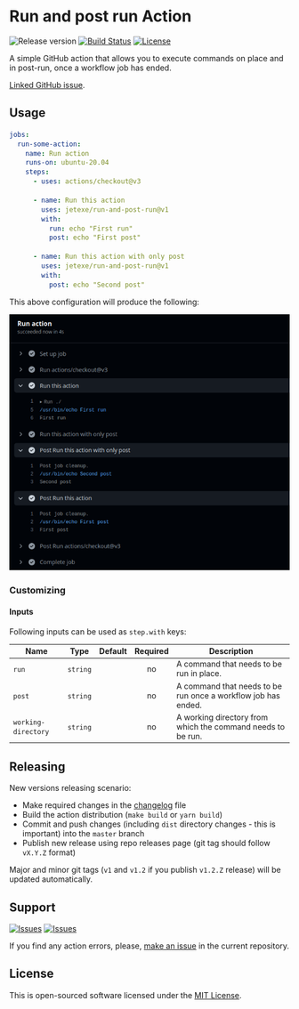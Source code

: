 # Run and post run Action

![Release version][badge_release_version]
[![Build Status][badge_build]][link_build]
[![License][badge_license]][link_license]

A simple GitHub action that allows you to execute commands on place and in post-run, once a workflow job has ended.

[Linked GitHub issue][community_issue].

## Usage

```yaml
jobs:
  run-some-action:
    name: Run action
    runs-on: ubuntu-20.04
    steps:
      - uses: actions/checkout@v3

      - name: Run this action
        uses: jetexe/run-and-post-run@v1
        with:
          run: echo "First run"
          post: echo "First post"

      - name: Run this action with only post
        uses: jetexe/run-and-post-run@v1
        with:
          post: echo "Second post"
```

This above configuration will produce the following:

![CI output example](docs/ci-example.png)

### Customizing

#### Inputs

Following inputs can be used as `step.with` keys:

| Name                |   Type   | Default | Required | Description                                                   |
|---------------------|:--------:|:-------:|:--------:|---------------------------------------------------------------|
| `run`               | `string` |         |    no    | A command that needs to be run in place.                      |
| `post`              | `string` |         |    no    | A command that needs to be run once a workflow job has ended. |
| `working-directory` | `string` |         |    no    | A working directory from which the command needs to be run.   |

## Releasing

New versions releasing scenario:

- Make required changes in the [changelog](CHANGELOG.md) file
- Build the action distribution (`make build` or `yarn build`)
- Commit and push changes (including `dist` directory changes - this is important) into the `master` branch
- Publish new release using repo releases page (git tag should follow `vX.Y.Z` format)

Major and minor git tags (`v1` and `v1.2` if you publish `v1.2.Z` release) will be updated automatically.

## Support

[![Issues][badge_issues]][link_issues]
[![Issues][badge_pulls]][link_pulls]

If you find any action errors, please, [make an issue][link_create_issue] in the current repository.

## License

This is open-sourced software licensed under the [MIT License][link_license].

[badge_build]:https://img.shields.io/github/actions/workflow/status/jetexe/run-and-post-run/tests.yml?branch=master&maxAge=30
[badge_release_version]:https://img.shields.io/github/release/jetexe/run-and-post-run.svg?maxAge=30
[badge_license]:https://img.shields.io/github/license/jetexe/run-and-post-run.svg?longCache=true
[badge_release_date]:https://img.shields.io/github/release-date/jetexe/run-and-post-run.svg?maxAge=180
[badge_commits_since_release]:https://img.shields.io/github/commits-since/jetexe/run-and-post-run/latest.svg?maxAge=45
[badge_issues]:https://img.shields.io/github/issues/jetexe/run-and-post-run.svg?maxAge=45
[badge_pulls]:https://img.shields.io/github/issues-pr/jetexe/run-and-post-run.svg?maxAge=45

[link_build]:https://github.com/jetexe/run-and-post-run/actions
[link_license]:https://github.com/jetexe/run-and-post-run/blob/master/LICENSE
[link_issues]:https://github.com/jetexe/run-and-post-run/issues
[link_create_issue]:https://github.com/jetexe/run-and-post-run/issues/new
[link_pulls]:https://github.com/jetexe/run-and-post-run/pulls

[community_issue]:https://github.com/orgs/community/discussions/26743
